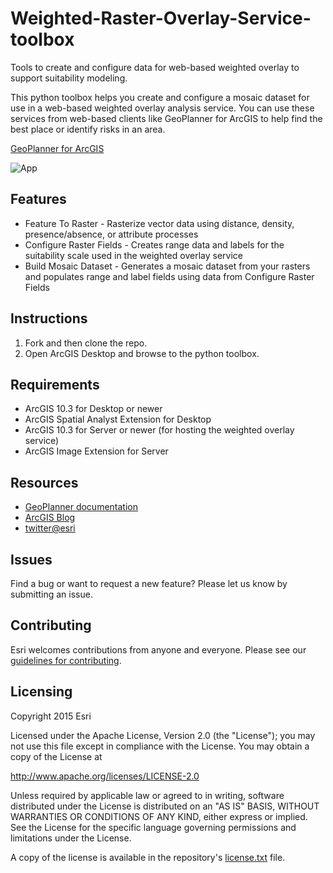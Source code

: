 # Weighted-Raster-Overlay-Service-toolbox

Tools to create and configure data for web-based weighted overlay to support suitability modeling. 

This python toolbox helps you create and configure a mosaic dataset for use in a web-based weighted overlay analysis service. You can use these services from web-based clients like GeoPlanner for ArcGIS to help find the best place or identify risks in an area.

[GeoPlanner for ArcGIS](http://doc.arcgis.com/en/geoplanner/)

![App](https://github.com/staudn/WROT/blob/master/git_graphic.png)

## Features
* Feature To Raster - Rasterize vector data using distance, density, presence/absence, or attribute processes
* Configure Raster Fields - Creates range data and labels for the suitability scale used in the weighted overlay service
* Build Mosaic Dataset - Generates a mosaic dataset from your rasters and populates range and label fields using data from Configure Raster Fields 

## Instructions

1. Fork and then clone the repo. 
2. Open ArcGIS Desktop and browse to the python toolbox.

## Requirements

* ArcGIS 10.3 for Desktop or newer 
* ArcGIS Spatial Analyst Extension for Desktop
* ArcGIS 10.3 for Server or newer (for hosting the weighted overlay service)
* ArcGIS Image Extension for Server

## Resources

* [GeoPlanner documentation](http://doc.arcgis.com/en/geoplanner/guide/what-is-a-geodesign-project.htm)
* [ArcGIS Blog](http://blogs.esri.com/esri/arcgis/)
* [twitter@esri](http://twitter.com/esri)

## Issues

Find a bug or want to request a new feature?  Please let us know by submitting an issue.

## Contributing

Esri welcomes contributions from anyone and everyone. Please see our [guidelines for contributing](https://github.com/esri/contributing).

## Licensing
Copyright 2015 Esri

Licensed under the Apache License, Version 2.0 (the "License");
you may not use this file except in compliance with the License.
You may obtain a copy of the License at

   http://www.apache.org/licenses/LICENSE-2.0

Unless required by applicable law or agreed to in writing, software
distributed under the License is distributed on an "AS IS" BASIS,
WITHOUT WARRANTIES OR CONDITIONS OF ANY KIND, either express or implied.
See the License for the specific language governing permissions and
limitations under the License.

A copy of the license is available in the repository's [license.txt]( https://github.com/ArcGIS/Weighted-Raster-Overlay-Service-toolbox/blob/master/license.txt) file.